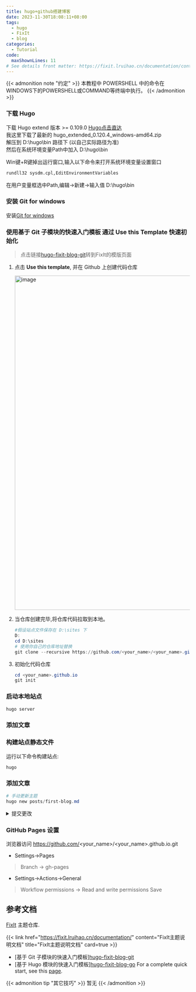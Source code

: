 ```yaml
---
title: hugo+github搭建博客
date: 2023-11-30T18:08:11+08:00
tags:
  - hugo
  - FixIt
  - blog
categories:
  - Tutorial
code:
  maxShownLines: 11
# See details front matter: https://fixit.lruihao.cn/documentation/content-management/introduction/#front-matter
---
```


{{< admonition note "约定" >}}
本教程中 POWERSHELL 中的命令在WINDOWS下的POWERSHELL或COMMAND等终端中执行。
{{< /admonition >}}


### 下载 Hugo
下载 Hugo extend 版本 >= 0.109.0  [Hugo点击直达](https://github.com/gohugoio/hugo/releases)  
我这里下载了最新的 hugo_extended_0.120.4_windows-amd64.zip  
解压到 D:\hugo\bin 路径下 (以自己实际路径为准)  
然后在系统环境变量Path中加入 D:\hugo\bin

Win键+R键掉出运行窗口,输入以下命令来打开系统环境变量设置窗口
   ```bash
   rundll32 sysdm.cpl,EditEnvironmentVariables
   ```
在用户变量框选中Path,编辑->新建->输入值 D:\hugo\bin


### 安装 Git for windows
安装[Git for windows](https://git-scm.com/download/)

###  使用基于 Git 子模块的快速入门模板 通过 Use this Template 快速初始化
> 点击链接[hugo-fixit-blog-git](https://github.com/hugo-fixit/hugo-fixit-blog-git)转到FixIt的模版页面
1. 点击 **Use this template**, 并在 Github 上创建代码仓库

    <img width="913" alt="image" src="https://github.com/hugo-fixit/hugo-fixit-blog-git/assets/33419593/d5fbd940-3ffd-4750-b1e6-4e87b50b0696">

2. 当仓库创建完毕,将仓库代码拉取到本地。

   ```powershell
   #假设站点文件保存在 D:\sites 下
   D:
   cd D:\sites
   # 使用你自己的仓库地址替换
   git clone --recursive https://github.com/<your_name>/<your_name>.github.io.git
   ```
3. 初始化代码仓库
   ```powershell
   cd <your_name>.github.io
   git init
   ```
### 启动本地站点

   ```powershell
   hugo server
   ```

### 添加文章
   

### 构建站点静态文件

运行以下命令构建站点:

```powershell
hugo
```

### 添加文章

```powershell
# 手动更新主题
hugo new posts/first-blog.md
```

<details>
  <summary>提交更改</summary>

  ```powershell
  git add .
  git commit -m "update"
  git branch -M main
  git push -u origin main
  ```
</details>

### GitHub Pages 设置
浏览器访问 https://github.com/<your_name>/<your_name>.github.io.git  
- Settings->Pages
> Branch -> gh-pages  
- Settings->Actions->General
> Workflow permissions -> Read and write permissions
Save
## 参考文档
 [FixIt](https://github.com/hugo-fixit/FixIt) 主题仓库.

{{< link href="https://fixit.lruihao.cn/documentation/" content="FixIt主题说明文档" title="FixIt主题说明文档" card=true >}}

- [基于 Git 子模块的快速入门模板][hugo-fixit-blog-git](https://github.com/hugo-fixit/hugo-fixit-blog-git)
- [基于 Hugo 模块的快速入门模板][hugo-fixit-blog-go](https://github.com/hugo-fixit/hugo-fixit-blog-go)
For a complete quick start, see this [page](https://fixit.lruihao.cn/documentation/getting-started/).

{{< admonition tip "其它技巧" >}}
暂无
{{< /admonition >}}

